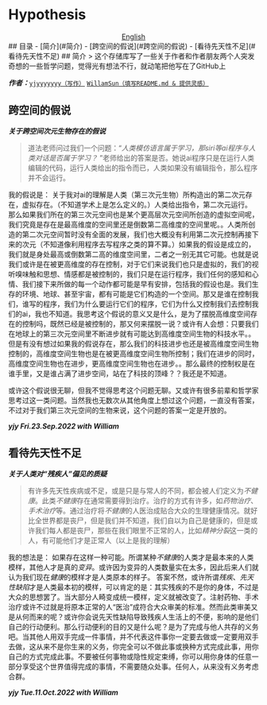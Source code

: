 # Hypothesis
<div align="center"><a href="https://github.com/yjyyyyyyy/hypothesis/blob/main/README.md">English</a></div>  
## 目录
- [简介](#简介)  
- [跨空间的假说](#跨空间的假说)  
- [看待先天性不足](#看待先天性不足)
## 简介
> 这个存储库写了一些关于作者和作者朋友两个人突发奇想的一些哲学问题，觉得光有想法不行，就动笔把他写在了GitHub上

***作者：***[`yjyyyyyyy（写作）`](https://github.com/yjyyyyyyy) [`WillamSun（填写README.md & 提供灵感）`](https://github.com/WillamSun)
## 跨空间的假说
***关于跨空间次元生物存在的假说***

>道法老师问过我们一个问题：“*人类模仿语言属于学习，那siri等ai程序与人类对话是否属于学习？* ”老师给出的答案是否。她说ai程序只是在运行人类编辑的代码，运行人类给出的指令而已，人类如果没有编辑指令，那么程序并不会运行。  

我的假说是：
关于我对ai的理解是人类（第三次元生物）所构造出的第二次元存在，虚拟存在。（不知道学术上是怎么定义的。）人类给出指令，第二次元运行。
那么如果我们所在的第三次元空间也是某个更高层次元空间所创造的虚拟空间呢，我们究竟是存在是最高维度的空间里还是倒数第二高维度的空间里呢。。人类所创造的第二次元空间暂时没有全面的发展，我们也大概没有利用第二次元控制再接下来的次元（不知道像利用程序去写程序之类的算不算。）如果我的假设是成立的，我们就是身处最高或倒数第二高的维度空间里，二者之一别无其它可能。也就是说我们或许是在被更高维度的存在控制，对于它们来说我们也只是虚拟的，我们的视听嗅味触和思想、情感都是被控制的，我们只是在运行程序，我们任何的感知和心情、我们接下来所做的每一个动作都可能是早有安排，包括我的假设也是。我们生存的环境、地球、甚至宇宙，都有可能是它们构造的一个空间。那又是谁在控制我们，谁写的程序，我们为什么要运行它们的程序，它们为什么又控制我们去控制我们的ai，我也不知道。我思考这个假说的意义又是什么，是为了摆脱高维度空间存在的控制吗，既然已经是被控制的，那又何来摆脱一说？或许有人会想：只要我们在地球上的第三次元空间里不断进步就有可能达到高维度空间生物的科技水平。。但是有没有想过如果我的假说存在，那么我们的科技进步也还是被高维度空间生物控制的，高维度空间生物也是在被更高维度空间生物所控制；我们在进步的同时，高维度空间生物也在进步，更高维度空间生物也在进步。。那么最终的控制权是在谁手里，又是谁占满了进步空间，站在了科技的顶峰？？我还是不知道。

或许这个假说很无聊，但我不觉得思考这个问题无聊。又或许有很多前辈和哲学家思考过这一类问题。当然我也无数次从其他角度上想过这个问题，一直没有答案，不过对于我们第三次元空间的生物来说，这个问题的答案一定是开放的。

***yjy Fri.23.Sep.2022 with William***
## 看待先天性不足
***关于人类对“残疾人”偏见的质疑***

> 有许多先天性疾病或不足，或是只是与常人的不同，都会被人们定义为*不健康*。此类*不健康*存在通常需要得到治疗。治疗的方式有许多，如*药物治疗*、*手术治疗*等。通过治疗将*不健康*的人医治成贴合大众的生理健康情况。就好比全世界都是丧尸，但是我们并不知道，我们自以为自己是健康的，但是或许我们每人都是丧尸，那些在我们眼里不正常的人，比如*精神分裂*这一类的人，有可能他们才是正常人（以上是我的理解）

我的想法是：
如果存在这样一种可能。所谓某种*不健康*的人类才是最本来的人类模样，其他人才是真的*变异*。或许因为变异的人类数量实在太多，因此后来人们就认为我们现在*健康*的模样才是人类原本的样子。
答案不然，或许所谓*残疾*、*先天性缺陷*才是人类最本初的模样，可以肯定的是：其实残疾的不是你的身体，不过是大众的思想罢了。当大部分人畸变成统一模样，定义就被改变了。注射药物、手术治疗或许不过就是将原本正常的人“医治”成符合大众审美的标准。然而此类审美又是从何而来的呢？或许你会说先天性缺陷导致残疾人生活上的不便，影响的是他们自己的行动便利。那么行动便利的目的又是什么呢？是为了完成与他人共存的义务吧。当其他人用双手完成一件事情，并不代表这件事你一定要去做或一定要用双手去做，这从来不是你生来的义务，你完全可以不做此事或换种方式完成此事，用你自己的方式完成此事。不要被任何事物或隐性规定束缚，你可以用你身体的任意一部分享受这个世界值得完成的事情，不需要随众处事。任何人，从来没有义务考虑合群。  
  
***yjy Tue.11.Oct.2022 with William***
